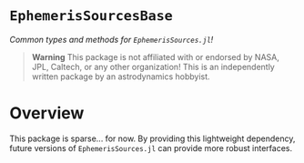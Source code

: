 # `EphemerisSourcesBase`

_Common types and methods for `EphemerisSources.jl`!_

> **Warning**
> This package is not affiliated with or endorsed by NASA, JPL, Caltech, or any
> other organization! This is an independently written package by an
> astrodynamics hobbyist.

# Overview

This package is sparse... for now. By providing this lightweight dependency, 
future versions of `EphemerisSources.jl` can provide more robust interfaces.
